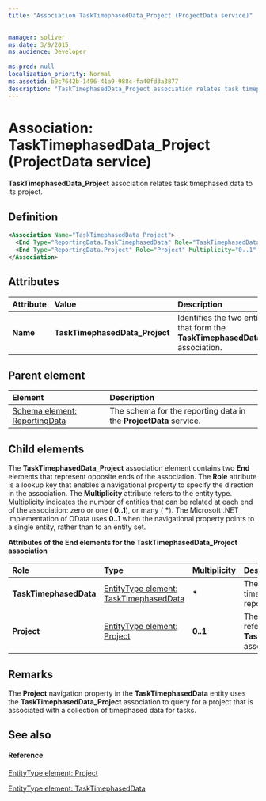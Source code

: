 ```yaml
---
title: "Association TaskTimephasedData_Project (ProjectData service)"

 
manager: soliver
ms.date: 3/9/2015
ms.audience: Developer
 
ms.prod: null
localization_priority: Normal
ms.assetid: b9c7642b-1496-41a9-988c-fa40fd3a3877
description: "TaskTimephasedData_Project association relates task timephased data to its project."
---
```


# Association: TaskTimephasedData_Project (ProjectData service)

 **TaskTimephasedData_Project** association relates task timephased data to its project. 
  
## Definition

```XML
<Association Name="TaskTimephasedData_Project">
  <End Type="ReportingData.TaskTimephasedData" Role="TaskTimephasedData" Multiplicity="*" />
  <End Type="ReportingData.Project" Role="Project" Multiplicity="0..1" />
</Association>
```

## Attributes

|**Attribute**|**Value**|**Description**|
|:-----|:-----|:-----|
|**Name** <br/> |**TaskTimephasedData_Project** <br/> |Identifies the two entity types that form the **TaskTimephasedData_Project** association.  <br/> |
   
## Parent element

|**Element**|**Description**|
|:-----|:-----|
|[Schema element: ReportingData](schema-reportingdata-projectdata-service.md) <br/> |The schema for the reporting data in the **ProjectData** service.  <br/> |
   
## Child elements

The **TaskTimephasedData_Project** association element contains two **End** elements that represent opposite ends of the association. The **Role** attribute is a lookup key that enables a navigational property to specify the direction in the association. The **Multiplicity** attribute refers to the entity type. Multiplicity indicates the number of entities that can be related at each end of the association: zero or one ( **0..1**), or many ( **\***). The Microsoft .NET implementation of OData uses **0..1** when the navigational property points to a single entity, rather than to an entity set. 
  
**Attributes of the End elements for the TaskTimephasedData_Project association**

|**Role**|**Type**|**Multiplicity**|**Description**|
|:-----|:-----|:-----|:-----|
|**TaskTimephasedData** <br/> |[EntityType element: TaskTimephasedData](entitytype-tasktimephaseddata-projectdata-service.md) <br/> |**\*** <br/> |The collection of task timephased data in the reporting tables.  <br/> |
|**Project** <br/> |[EntityType element: Project](entitytype-project-projectdata-service.md) <br/> |**0..1** <br/> |The project object that is referenced in the **TaskTimephasedData_Project** association.  <br/> |
   
## Remarks

The **Project** navigation property in the **TaskTimephasedData** entity uses the **TaskTimephasedData_Project** association to query for a project that is associated with a collection of timephased data for tasks. 
  
## See also

#### Reference

[EntityType element: Project](entitytype-project-projectdata-service.md)
  
[EntityType element: TaskTimephasedData](entitytype-tasktimephaseddata-projectdata-service.md)

